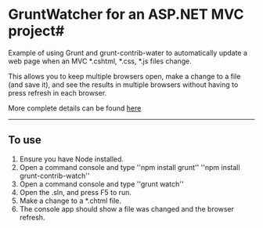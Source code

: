 # GruntWatcher for an ASP.NET MVC project#

Example of using Grunt and grunt-contrib-water to automatically update a web page when an MVC *.cshtml, *.css, *.js files change.

This allows you to keep multiple browsers open, make a change to a file (and save it), and see the results in multiple browsers without having to press refresh in each browser.

More complete details can be found [here](
http://justinklemm.com/grunt-watch-livereload-javascript-less-sass-compilation/)

---
## To use ##

1. Ensure you have Node installed.
2. Open a command console and type
    ''npm install grunt''
    ''npm install grunt-contrib-watch''
3. Open a command console and type
    ''grunt watch''
4. Open the .sln, and press F5 to run.
5. Make a change to a *.chtml file. 
6. The console app should show a file was changed and the browser refresh.

